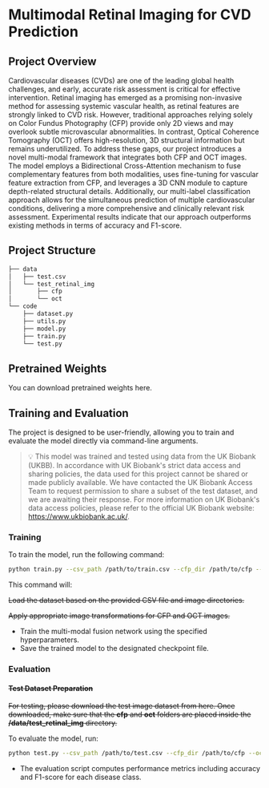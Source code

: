 # Multimodal Retinal Imaging for CVD Prediction

## Project Overview
Cardiovascular diseases (CVDs) are one of the leading global health challenges, and early, accurate risk assessment is critical for effective intervention. Retinal imaging has emerged as a promising non-invasive method for assessing systemic vascular health, as retinal features are strongly linked to CVD risk. However, traditional approaches relying solely on Color Fundus Photography (CFP) provide only 2D views and may overlook subtle microvascular abnormalities. In contrast, Optical Coherence Tomography (OCT) offers high-resolution, 3D structural information but remains underutilized. To address these gaps, our project introduces a novel multi-modal framework that integrates both CFP and OCT images. The model employs a Bidirectional Cross-Attention mechanism to fuse complementary features from both modalities, uses fine-tuning for vascular feature extraction from CFP, and leverages a 3D CNN module to capture depth-related structural details. Additionally, our multi-label classification approach allows for the simultaneous prediction of multiple cardiovascular conditions, delivering a more comprehensive and clinically relevant risk assessment. Experimental results indicate that our approach outperforms existing methods in terms of accuracy and F1-score.

## Project Structure
```bash
├── data
│   ├── test.csv
│   └── test_retinal_img
│       ├── cfp
│       └── oct
└── code
    ├── dataset.py
    ├── utils.py
    ├── model.py
    ├── train.py
    └── test.py
```

## Pretrained Weights
You can download pretrained weights here.

## Training and Evaluation
The project is designed to be user-friendly, allowing you to train and evaluate the model directly via command-line arguments.


> 💡 This model was trained and tested using data from the UK Biobank (UKBB). In accordance with UK Biobank's strict data access and sharing policies, the data used for this project cannot be shared or made publicly available. We have contacted the UK Biobank Access Team to request permission to share a subset of the test dataset, and we are awaiting their response. For more information on UK Biobank's data access policies, please refer to the official UK Biobank website: https://www.ukbiobank.ac.uk/.


### Training
To train the model, run the following command:
```bash
python train.py --csv_path /path/to/train.csv --cfp_dir /path/to/cfp --oct_dir /path/to/oct --epochs 150 --batch_size 16 --num_workers 8 --save_path model_checkpoint.pth
```

This command will:

~~Load the dataset based on the provided CSV file and image directories.~~

~~Apply appropriate image transformations for CFP and OCT images.~~
* Train the multi-modal fusion network using the specified hyperparameters.
* Save the trained model to the designated checkpoint file.

### Evaluation

#### ~~Test Dataset Preparation~~

~~For testing, please download the test image dataset from here. Once downloaded, make sure that the **cfp** and **oct** folders are placed inside the **/data/test_retinal_img** directory.~~

To evaluate the model, run:
```bash
python test.py --csv_path /path/to/test.csv --cfp_dir /path/to/cfp --oct_dir /path/to/oct --model_path model_checkpoint.pth --batch_size 16 --num_workers 8
```

* The evaluation script computes performance metrics including accuracy and F1-score for each disease class.


